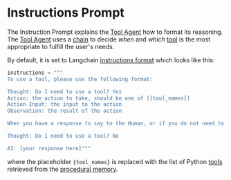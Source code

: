 # Instructions Prompt

The Instruction Prompt explains the [Tool Agent](../cheshire_cat/agent.md#tool-chain) how to format its reasoning.  
The [Tool Agent](../cheshire_cat/agent.md) uses a [chain](https://docs.langchain.com/docs/components/chains/llm-chain)
to decide *when* and *which* [tool](../plugins.md) is the most appropriate to fulfill the user's needs.

By default, it is set to Langchain [instructions format](https://api.python.langchain.com/en/latest/agents/langchain.agents.conversational.base.ConversationalAgent.html?highlight=prompt%20format_instruction)
which looks like this:

```python
instructions = """
To use a tool, please use the following format:

Thought: Do I need to use a tool? Yes
Action: the action to take, should be one of [{tool_names}]
Action Input: the input to the action
Observation: the result of the action

When you have a response to say to the Human, or if you do not need to use a tool, you MUST use the format:

Thought: Do I need to use a tool? No

AI: [your response here]"""
```

where the placeholder `{tool_names}` is replaced with the list of Python [tools](../plugins.md) retrieved from the [procedural memory](../memory/long_term_memory.md).
